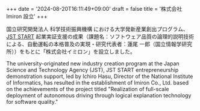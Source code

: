 +++
date = '2024-08-20T16:11:49+09:00'
draft = false
title = '株式会社 Imiron 設立'
+++

国立研究開発法人 科学技術振興機構 における大学発新産業創出プログラム、[JST START](https://www.jst.go.jp/start/) 起業実証支援の成果（課題名：ソフトウェア品質の論理的説明技術による、自動運転の本格普及の実現・研究代表者：蓮尾 一郎（国立情報学研究所））をもとに「株式会社イミロン」を設立しました。

The university-originated new industry creation program at the Japan Science and Technology Agency (JST), JST START entrepreneurship demonstration support, led by Ichiro Hasu, Director of the National Institute of Informatics, has resulted in the establishment of Imiron Co., Ltd. based on the achievements of the project titled "Realization of full-scale deployment of autonomous driving through logical explanation technology for software quality."